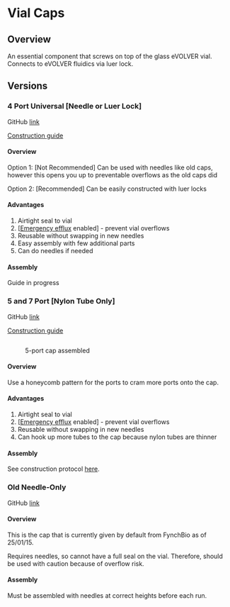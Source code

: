 # Vial Caps

## Overview

An essential component that screws on top of the glass eVOLVER vial. Connects to eVOLVER fluidics via luer lock.

## Versions

### 4 Port Universal \[Needle or Luer Lock]

GitHub [link](https://github.com/FYNCH-BIO/hardware/tree/master/Smart%20Sleeve/vial_cap/4port_needle_or_luer)

[Construction guide](universal-vial-cap-construction-guide-luer-connectors-only.md)

#### Overview

Option 1: \[Not Recommended] Can be used with needles like old caps, however this opens you up to preventable overflows as the old caps did

Option 2: \[Recommended] Can be easily constructed with luer locks&#x20;

#### Advantages

1. Airtight seal to vial
2. \[[Emergency efflux](../../guides/emergency-efflux.md) enabled] - prevent vial overflows
3. Reusable without swapping in new needles
4. Easy assembly with few additional parts&#x20;
5. Can do needles if needed

#### Assembly

Guide in progress

### 5 and 7 Port \[Nylon Tube Only]

GitHub [link](https://github.com/FYNCH-BIO/hardware/tree/master/Smart%20Sleeve/vial_cap/5_and_7_port_nylon_tube)

[Construction guide](5-and-7-port-nylon-tubing-caps-construction-protocol.md)

<figure><img src="../../.gitbook/assets/image (66).png" alt=""><figcaption><p>5-port cap assembled</p></figcaption></figure>

#### Overview

Use a honeycomb pattern for the ports to cram more ports onto the cap.

#### Advantages

1. Airtight seal to vial
2. \[[Emergency efflux](../../guides/emergency-efflux.md) enabled] - prevent vial overflows
3. Reusable without swapping in new needles
4. Can hook up more tubes to the cap because nylon tubes are thinner

#### Assembly

See construction protocol [here](5-and-7-port-nylon-tubing-caps-construction-protocol.md).

### Old Needle-Only

GitHub [link](https://github.com/FYNCH-BIO/hardware/tree/master/Smart%20Sleeve/vial_cap/old_needle_only)

#### Overview

This is the cap that is currently given by default from FynchBio as of 25/01/15.

Requires needles, so cannot have a full seal on the vial. Therefore, should be used with caution because of overflow risk.

#### Assembly

Must be assembled with needles at correct heights before each run.
